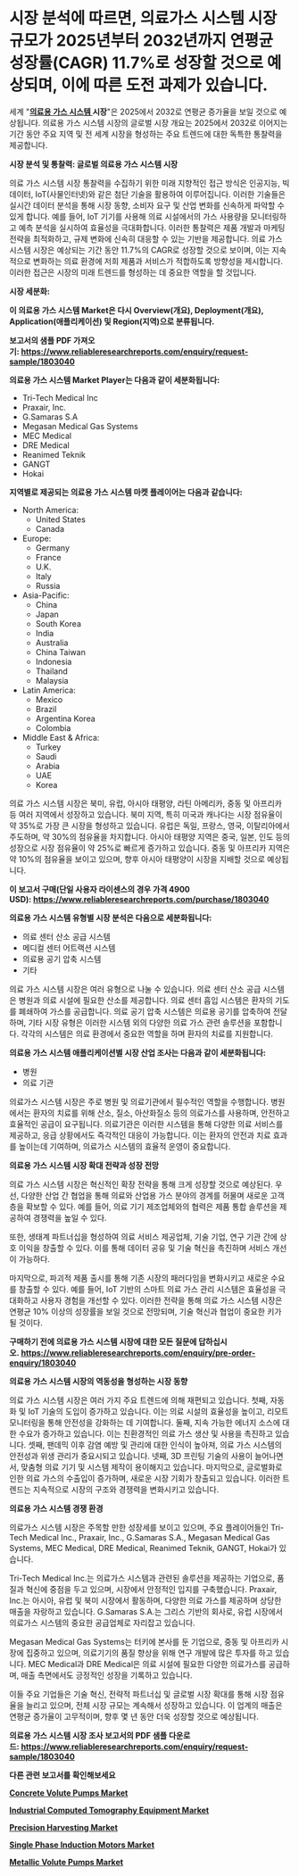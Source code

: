 <p><h1>시장 분석에 따르면, 의료가스 시스템 시장 규모가 2025년부터 2032년까지 연평균 성장률(CAGR) 11.7%로 성장할 것으로 예상되며, 이에 따른 도전 과제가 있습니다.</h1></p><p>세계 "<strong><a href="https://www.reliableresearchreports.com/medical-gas-system-r1803040?utm_campaign=105&utm_medium=8&utm_source=Github&utm_content=ia&utm_term=17022025&utm_id=medical-gas-system">의료용 가스 시스템&nbsp;</a></strong><strong>시장</strong>"은 2025에서 2032로 연평균 증가율을 보일 것으로 예상됩니다. 의료용 가스 시스템 시장의 글로벌 시장 개요는 2025에서 2032로 이어지는 기간 동안 주요 지역 및 전 세계 시장을 형성하는 주요 트렌드에 대한 독특한 통찰력을 제공합니다.</p>
<p><strong>시장 분석 및 통찰력: 글로벌 의료용 가스 시스템 시장</strong></p>
<p><p>의료 가스 시스템 시장 통찰력을 수집하기 위한 미래 지향적인 접근 방식은 인공지능, 빅데이터, IoT(사물인터넷)와 같은 첨단 기술을 활용하여 이루어집니다. 이러한 기술들은 실시간 데이터 분석을 통해 시장 동향, 소비자 요구 및 산업 변화를 신속하게 파악할 수 있게 합니다. 예를 들어, IoT 기기를 사용해 의료 시설에서의 가스 사용량을 모니터링하고 예측 분석을 실시하여 효율성을 극대화합니다. 이러한 통찰력은 제품 개발과 마케팅 전략을 최적화하고, 규제 변화에 신속히 대응할 수 있는 기반을 제공합니다. 의료 가스 시스템 시장은 예상되는 기간 동안 11.7%의 CAGR로 성장할 것으로 보이며, 이는 지속적으로 변화하는 의료 환경에 저희 제품과 서비스가 적합하도록 방향성을 제시합니다. 이러한 접근은 시장의 미래 트렌드를 형성하는 데 중요한 역할을 할 것입니다.</p><a href="%7CAUTHORITHY_DOMAIN_URL%7C?utm_campaign=105&utm_medium=8&utm_source=Github&utm_content=ia&utm_term=17022025&utm_id=medical-gas-system"></a></p>
<p><strong>시장 세분화:</strong></p>
<p><strong>이 의료용 가스 시스템 Market은 다시 Overview(개요), Deployment(개요), Application(애플리케이션) 및 Region(지역)으로 분류됩니다.</strong></p>
<p><strong>보고서의 샘플 PDF 가져오기:&nbsp;<a href="https://www.reliableresearchreports.com/enquiry/request-sample/1803040?utm_campaign=105&utm_medium=8&utm_source=Github&utm_content=ia&utm_term=17022025&utm_id=medical-gas-system">https://www.reliableresearchreports.com/enquiry/request-sample/1803040</a></strong><strong></strong></p>
<p><strong>의료용 가스 시스템 Market Player는 다음과 같이 세분화됩니다:</strong></p>
<p><ul><li>Tri-Tech Medical Inc</li><li>Praxair, Inc.</li><li>G.Samaras S.A</li><li>Megasan Medical Gas Systems</li><li>MEC Medical</li><li>DRE Medical</li><li>Reanimed Teknik</li><li>GANGT</li><li>Hokai</li></ul></p>
<p><strong>지역별로 제공되는 의료용 가스 시스템 마켓 플레이어는 다음과 같습니다:</strong></p>
<p><ul>
    <li>
        North America:
        <ul>
            <li>United States</li>
            <li>Canada</li>
        </ul>
    </li>
    <li>
        Europe:
        <ul>
            <li>Germany</li>
            <li>France</li>
            <li>U.K.</li>
            <li>Italy</li>
            <li>Russia</li>
        </ul>
    </li>
    <li>
        Asia-Pacific:
        <ul>
            <li>China</li>
            <li>Japan</li>
            <li>South Korea</li>
            <li>India</li>
            <li>Australia</li>
            <li>China Taiwan</li>
            <li>Indonesia</li>
            <li>Thailand</li>
            <li>Malaysia</li>
        </ul>
    </li>
    <li>
        Latin America:
        <ul>
            <li>Mexico</li>
            <li>Brazil</li>
            <li>Argentina Korea</li>
            <li>Colombia</li>
        </ul>
    </li>
    <li>
        Middle East & Africa:
        <ul>
            <li>Turkey</li>
            <li>Saudi</li>
            <li>Arabia</li>
            <li>UAE</li>
            <li>Korea</li>
        </ul>
    </li>
    </ul></p>
<p><p>의료 가스 시스템 시장은 북미, 유럽, 아시아 태평양, 라틴 아메리카, 중동 및 아프리카 등 여러 지역에서 성장하고 있습니다. 북미 지역, 특히 미국과 캐나다는 시장 점유율이 약 35%로 가장 큰 시장을 형성하고 있습니다. 유럽은 독일, 프랑스, 영국, 이탈리아에서 주도하며, 약 30%의 점유율을 차지합니다. 아시아 태평양 지역은 중국, 일본, 인도 등의 성장으로 시장 점유율이 약 25%로 빠르게 증가하고 있습니다. 중동 및 아프리카 지역은 약 10%의 점유율을 보이고 있으며, 향후 아시아 태평양이 시장을 지배할 것으로 예상됩니다.</p></p>
<p><strong>이 보고서 구매(단일 사용자 라이센스의 경우 가격 4900 USD):&nbsp;<a href="https://www.reliableresearchreports.com/purchase/1803040?utm_campaign=105&utm_medium=8&utm_source=Github&utm_content=ia&utm_term=17022025&utm_id=medical-gas-system">https://www.reliableresearchreports.com/purchase/1803040</a></strong></p>
<p><strong>의료용 가스 시스템 유형별 시장 분석은 다음으로 세분화됩니다:</strong></p>
<p><ul><li>의료 센터 산소 공급 시스템</li><li>메디컬 센터 어트랙션 시스템</li><li>의료용 공기 압축 시스템</li><li>기타</li></ul></p>
<p><p>의료 가스 시스템 시장은 여러 유형으로 나눌 수 있습니다. 의료 센터 산소 공급 시스템은 병원과 의료 시설에 필요한 산소를 제공합니다. 의료 센터 흡입 시스템은 환자의 기도를 폐쇄하여 가스를 공급합니다. 의료 공기 압축 시스템은 의료용 공기를 압축하여 전달하며, 기타 시장 유형은 이러한 시스템 외의 다양한 의료 가스 관련 솔루션을 포함합니다. 각각의 시스템은 의료 환경에서 중요한 역할을 하며 환자의 치료를 지원합니다.</p></p>
<p><strong>의료용 가스 시스템 애플리케이션별 시장 산업 조사는 다음과 같이 세분화됩니다:</strong></p>
<p><ul><li>병원</li><li>의료 기관</li></ul></p>
<p><p>의료가스 시스템 시장은 주로 병원 및 의료기관에서 필수적인 역할을 수행합니다. 병원에서는 환자의 치료를 위해 산소, 질소, 아산화질소 등의 의료가스를 사용하며, 안전하고 효율적인 공급이 요구됩니다. 의료기관은 이러한 시스템을 통해 다양한 의료 서비스를 제공하고, 응급 상황에서도 즉각적인 대응이 가능합니다. 이는 환자의 안전과 치료 효과를 높이는데 기여하며, 의료가스 시스템의 효율적 운영이 중요합니다.</p></p>
<p><strong>의료용 가스 시스템 시장 확대 전략과 성장 전망</strong></p>
<p><p>의료 가스 시스템 시장은 혁신적인 확장 전략을 통해 크게 성장할 것으로 예상된다. 우선, 다양한 산업 간 협업을 통해 의료와 산업용 가스 분야의 경계를 허물며 새로운 고객층을 확보할 수 있다. 예를 들어, 의료 기기 제조업체와의 협력은 제품 통합 솔루션을 제공하여 경쟁력을 높일 수 있다.</p><p>또한, 생태계 파트너십을 형성하여 의료 서비스 제공업체, 기술 기업, 연구 기관 간에 상호 이익을 창출할 수 있다. 이를 통해 데이터 공유 및 기술 혁신을 촉진하며 서비스 개선이 가능하다. </p><p>마지막으로, 파괴적 제품 출시를 통해 기존 시장의 패러다임을 변화시키고 새로운 수요를 창출할 수 있다. 예를 들어, IoT 기반의 스마트 의료 가스 관리 시스템은 효율성을 극대화하고 사용자 경험을 개선할 수 있다. 이러한 전략을 통해 의료 가스 시스템 시장은 연평균 10% 이상의 성장률을 보일 것으로 전망되며, 기술 혁신과 협업이 중요한 키가 될 것이다.</p></p>
<p><strong>구매하기 전에 의료용 가스 시스템 시장에 대한 모든 질문에 답하십시오.&nbsp;<a href="https://www.reliableresearchreports.com/enquiry/pre-order-enquiry/1803040?utm_campaign=105&utm_medium=8&utm_source=Github&utm_content=ia&utm_term=17022025&utm_id=medical-gas-system">https://www.reliableresearchreports.com/enquiry/pre-order-enquiry/1803040</a></strong><strong></strong></p>
<p><strong>의료용 가스 시스템 시장의 역동성을 형성하는 시장 동향</strong></p>
<p><p>의료 가스 시스템 시장은 여러 가지 주요 트렌드에 의해 재편되고 있습니다. 첫째, 자동화 및 IoT 기술의 도입이 증가하고 있습니다. 이는 의료 시설의 효율성을 높이고, 리모트 모니터링을 통해 안전성을 강화하는 데 기여합니다. 둘째, 지속 가능한 에너지 소스에 대한 수요가 증가하고 있습니다. 이는 친환경적인 의료 가스 생산 및 사용을 촉진하고 있습니다. 셋째, 팬데믹 이후 감염 예방 및 관리에 대한 인식이 높아져, 의료 가스 시스템의 안전성과 위생 관리가 중요시되고 있습니다. 넷째, 3D 프린팅 기술의 사용이 늘어나면서, 맞춤형 의료 기기 및 시스템 제작이 용이해지고 있습니다. 마지막으로, 글로벌화로 인한 의료 가스의 수출입이 증가하며, 새로운 시장 기회가 창출되고 있습니다. 이러한 트렌드는 지속적으로 시장의 구조와 경쟁력을 변화시키고 있습니다.</p></p>
<p><strong>의료용 가스 시스템 경쟁 환경</strong></p>
<p><p>의료가스 시스템 시장은 주목할 만한 성장세를 보이고 있으며, 주요 플레이어들인 Tri-Tech Medical Inc., Praxair, Inc., G.Samaras S.A., Megasan Medical Gas Systems, MEC Medical, DRE Medical, Reanimed Teknik, GANGT, Hokai가 있습니다.</p><p>Tri-Tech Medical Inc.는 의료가스 시스템과 관련된 솔루션을 제공하는 기업으로, 품질과 혁신에 중점을 두고 있으며, 시장에서 안정적인 입지를 구축했습니다. Praxair, Inc.는 아시아, 유럽 및 북미 시장에서 활동하며, 다양한 의료 가스를 제공하며 상당한 매출을 자랑하고 있습니다. G.Samaras S.A.는 그리스 기반의 회사로, 유럽 시장에서 의료가스 시스템의 중요한 공급업체로 자리잡고 있습니다.</p><p>Megasan Medical Gas Systems는 터키에 본사를 둔 기업으로, 중동 및 아프리카 시장에 집중하고 있으며, 의료기기의 품질 향상을 위해 연구 개발에 많은 투자를 하고 있습니다. MEC Medical과 DRE Medical은 의료 시설에 필요한 다양한 의료가스를 공급하며, 매출 측면에서도 긍정적인 성장을 기록하고 있습니다.</p><p>이들 주요 기업들은 기술 혁신, 전략적 파트너십 및 글로벌 시장 확대를 통해 시장 점유율을 늘리고 있으며, 전체 시장 규모는 계속해서 성장하고 있습니다. 이 업계의 매출은 연평균 증가율이 고무적이며, 향후 몇 년 동안 더욱 성장할 것으로 예상됩니다.</p></p>
<p><strong>의료용 가스 시스템 시장 조사 보고서의 PDF 샘플 다운로드:&nbsp;<a href="https://www.reliableresearchreports.com/enquiry/request-sample/1803040?utm_campaign=105&utm_medium=8&utm_source=Github&utm_content=ia&utm_term=17022025&utm_id=medical-gas-system">https://www.reliableresearchreports.com/enquiry/request-sample/1803040</a></strong></p>
<p><strong></strong></p>
<p><strong></strong></p>
<p><strong></strong></p>
<p><strong></strong></p>
<p><strong>다른 관련 보고서를 확인해보세요</strong></p>
<p><strong><p><a href="https://github.com/saaindosya/Market-Research-Report-List-1/blob/main/concrete-volute-pumps-market.md?utm_campaign=105&utm_medium=8&utm_source=Github&utm_content=ia&utm_term=17022025&utm_id=medical-gas-system">Concrete Volute Pumps Market</a></p><p><a href="https://github.com/akaalahk/Market-Research-Report-List-1/blob/main/industrial-computed-tomography-equipment-market.md?utm_campaign=105&utm_medium=8&utm_source=Github&utm_content=ia&utm_term=17022025&utm_id=medical-gas-system">Industrial Computed Tomography Equipment Market</a></p><p><a href="https://github.com/agdonthisa/Market-Research-Report-List-1/blob/main/precision-harvesting-market.md?utm_campaign=105&utm_medium=8&utm_source=Github&utm_content=ia&utm_term=17022025&utm_id=medical-gas-system">Precision Harvesting Market</a></p><p><a href="https://github.com/ternainglin/Market-Research-Report-List-1/blob/main/single-phase-induction-motors-market.md?utm_campaign=105&utm_medium=8&utm_source=Github&utm_content=ia&utm_term=17022025&utm_id=medical-gas-system">Single Phase Induction Motors Market</a></p><p><a href="https://github.com/penglatilles/Market-Research-Report-List-1/blob/main/metallic-volute-pumps-market.md?utm_campaign=105&utm_medium=8&utm_source=Github&utm_content=ia&utm_term=17022025&utm_id=medical-gas-system">Metallic Volute Pumps Market</a></p></strong></p>